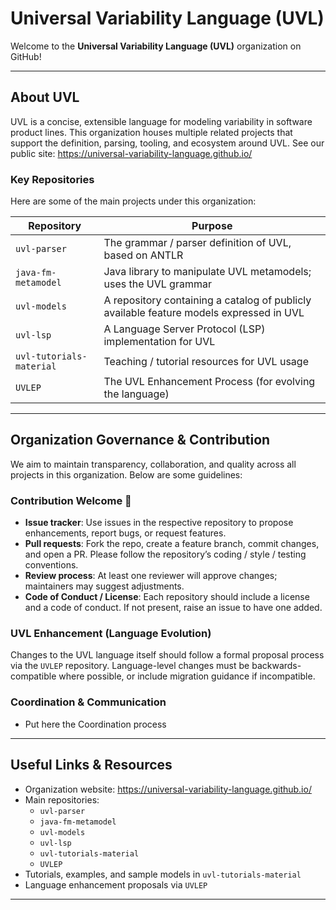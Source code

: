# Universal Variability Language (UVL)

Welcome to the **Universal Variability Language (UVL)** organization on GitHub!

---

## About UVL

UVL is a concise, extensible language for modeling variability in software product lines.
This organization houses multiple related projects that support the definition, parsing, tooling, and ecosystem around UVL.
See our public site: https://universal-variability-language.github.io/

### Key Repositories

Here are some of the main projects under this organization:

| Repository | Purpose |
|---|---|
| `uvl-parser` | The grammar / parser definition of UVL, based on ANTLR |
| `java-fm-metamodel` | Java library to manipulate UVL metamodels; uses the UVL grammar |
| `uvl-models` | A repository containing a catalog of publicly available feature models expressed in UVL |
| `uvl-lsp` | A Language Server Protocol (LSP) implementation for UVL |
| `uvl-tutorials-material` | Teaching / tutorial resources for UVL usage |
| `UVLEP` | The UVL Enhancement Process (for evolving the language) |
---

## Organization Governance & Contribution

We aim to maintain transparency, collaboration, and quality across all projects in this organization. Below are some guidelines:

### Contribution Welcome 🎯

- **Issue tracker**: Use issues in the respective repository to propose enhancements, report bugs, or request features.
- **Pull requests**: Fork the repo, create a feature branch, commit changes, and open a PR. Please follow the repository’s coding / style / testing conventions.
- **Review process**: At least one reviewer will approve changes; maintainers may suggest adjustments.
- **Code of Conduct / License**: Each repository should include a license and a code of conduct. If not present, raise an issue to have one added.

### UVL Enhancement (Language Evolution)

Changes to the UVL language itself should follow a formal proposal process via the `UVLEP` repository.
Language-level changes must be backwards-compatible where possible, or include migration guidance if incompatible.

### Coordination & Communication

- Put here the Coordination process

---


## Useful Links & Resources

- Organization website: https://universal-variability-language.github.io/
- Main repositories:
  - `uvl-parser`  
  - `java-fm-metamodel`  
  - `uvl-models`  
  - `uvl-lsp`  
  - `uvl-tutorials-material`  
  - `UVLEP`  
- Tutorials, examples, and sample models in `uvl-tutorials-material`  
- Language enhancement proposals via `UVLEP`

---
